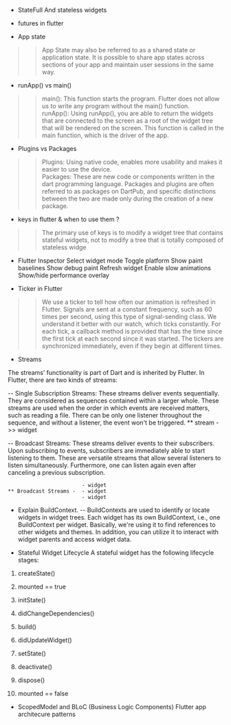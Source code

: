  - StateFull And stateless widgets
 - futures in flutter
 
 - App state  
>> App State may also be referred to as a shared state or application state. It is possible to share app states across sections of your app and maintain user sessions in the same way. 

- runApp() vs main()
>> main(): This function starts the program. Flutter does not allow us to write any program without the main() function.  
>> runApp(): Using runApp(), you are able to return the widgets that are connected to the screen as a root of the widget tree that will be rendered on the screen. This function is called in the main function, which is the driver of the app.

- Plugins vs Packages
>> Plugins: Using native code, enables more usability and makes it easier to use the device.  
>> Packages:  These are new code or components written in the dart programming language. Packages and plugins are often referred to as packages on DartPub, and specific distinctions between the two are made only during the creation of a new package.   



- keys in flutter & when to use them ?
>>The primary use of keys is to modify a widget tree that contains stateful widgets, not to modify a tree that is totally composed of stateless widge


- Flutter Inspector
    Select widget mode 
    Toggle platform 
    Show paint baselines 
    Show debug paint 
    Refresh widget 
    Enable slow animations 
    Show/hide performance overlay 



- Ticker in Flutter
>> We use a ticker to tell how often our animation is refreshed in Flutter. Signals are sent at a constant frequency, such as 60 times per second, using this type of signal-sending class. We understand it better with our watch, which ticks constantly. For each tick, a callback method is provided that has the time since the first tick at each second since it was started. The tickers are synchronized immediately, even if they begin at different times. 

- Streams 

The streams’ functionality is part of Dart and is inherited by Flutter. In Flutter, there are two kinds of streams: 

 -- Single Subscription Streams: These streams deliver events sequentially. They are considered as sequences contained within a larger whole. These streams are used when the order in which events are received matters, such as reading a file. There can be only one listener throughout the sequence, and without a listener, the event won't be triggered. 
    ** stream ->> widget

 -- Broadcast Streams: These streams deliver events to their subscribers. Upon subscribing to events, subscribers are immediately able to start listening to them.  These are versatile streams that allow several listeners to listen simultaneously. Furthermore, one can listen again even after canceling a previous subscription.

                            - widget
    ** Broadcast Streams -  - widget
                            - widget
    


- Explain BuildContext.
 -- BuildContexts are used to identify or locate widgets in widget trees. Each widget has its own BuildContext, i.e., one BuildContext per widget. Basically, we're using it to find references to other widgets and themes. In addition, you can utilize it to interact with widget parents and access widget data. 


- Stateful Widget Lifecycle
A stateful widget has the following lifecycle stages:

1) createState()

2) mounted == true

3) initState()

4) didChangeDependencies()

5) build()

6) didUpdateWidget()

7) setState()

8) deactivate()

9) dispose()

10) mounted == false


- ScopedModel and BLoC (Business Logic Components) 
Flutter app architecure patterns
